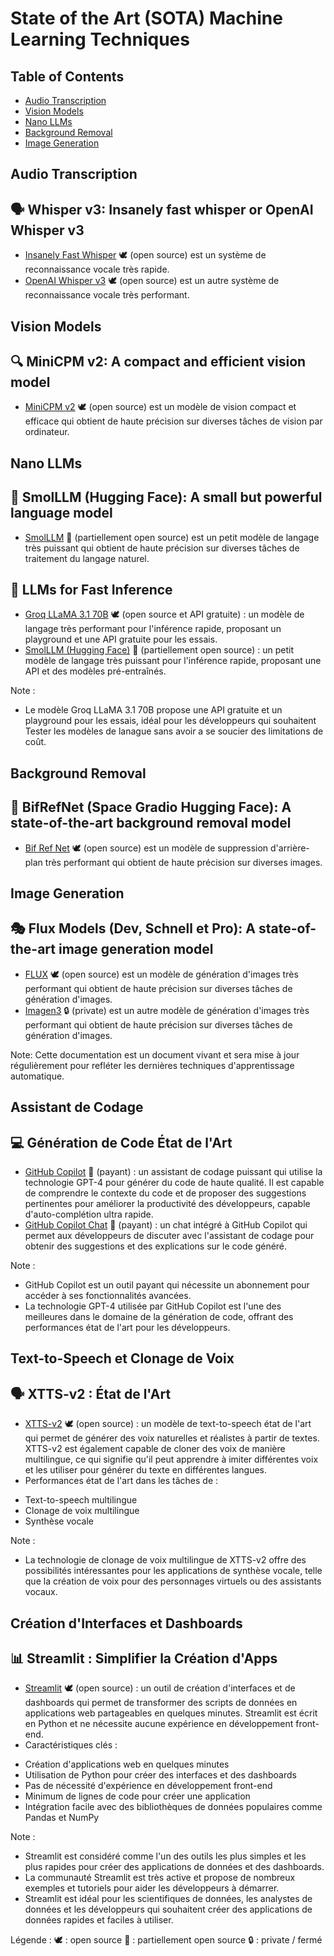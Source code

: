 **State of the Art (SOTA) Machine Learning Techniques**
===========================================================

**Table of Contents**
-----------------

* [Audio Transcription](#audio-transcription)
* [Vision Models](#vision-models)
* [Nano LLMs](#nano-llms)
* [Background Removal](#background-removal)
* [Image Generation](#image-generation)

**Audio Transcription**
--------------------

🗣️ **Whisper v3**: Insanely fast whisper or OpenAI Whisper v3
--------------------------------------------------------

* [Insanely Fast Whisper](https://github.com/Vaibhavs10/insanely-fast-whisper) 🕊️ (open source) est un système de reconnaissance vocale très rapide.
* [OpenAI Whisper v3](https://huggingface.co/openai/whisper-large-v3) 🕊️ (open source) est un autre système de reconnaissance vocale très performant.

**Vision Models**
----------------

🔍 **MiniCPM v2**: A compact and efficient vision model
---------------------------------------------------

* [MiniCPM v2](https://huggingface.co/openbmb/MiniCPM-V-2_6) 🕊️ (open source) est un modèle de vision compact et efficace qui obtient de haute précision sur diverses tâches de vision par ordinateur.

**Nano LLMs**
-------------

🤖 **SmolLLM (Hugging Face)**: A small but powerful language model
---------------------------------------------------------

* [SmolLLM](https://huggingface.co/smolllm) 🤝 (partiellement open source) est un petit modèle de langage très puissant qui obtient de haute précision sur diverses tâches de traitement du langage naturel.

🚀 **LLMs for Fast Inference**
-----------------------------

* [Groq LLaMA 3.1 70B](https://console.groq.com/playground?model=llama-3.1-70b-versatile) 🕊️ (open source et API gratuite) : un modèle de langage très performant pour l'inférence rapide, proposant un playground et une API gratuite pour les essais.
* [SmolLLM (Hugging Face)](https://huggingface.co/smolllm) 🤝 (partiellement open source) : un petit modèle de langage très puissant pour l'inférence rapide, proposant une API et des modèles pré-entraînés.

Note :
- Le modèle Groq LLaMA 3.1 70B propose une API gratuite et un playground pour les essais, idéal pour les développeurs qui souhaitent Tester les modèles de lanague sans avoir a se soucier des limitations de coût.

**Background Removal**
---------------------

🎨 **BifRefNet (Space Gradio Hugging Face)**: A state-of-the-art background removal model
-----------------------------------------------------------------------------------

* [Bif Ref Net](https://huggingface.co/spaces/ZhengPeng7/BiRefNet_demo) 🕊️ (open source) est un modèle de suppression d'arrière-plan très performant qui obtient de haute précision sur diverses images.

**Image Generation**
------------------

🎭 **Flux Models (Dev, Schnell et Pro)**: A state-of-the-art image generation model
--------------------------------------------------------------------------------

* [FLUX](https://huggingface.co/black-forest-labs/FLUX.1-dev) 🕊️ (open source) est un modèle de génération d'images très performant qui obtient de haute précision sur diverses tâches de génération d'images.
* [Imagen3](https://github.com/imagen3/imagen3) 🔒 (private) est un autre modèle de génération d'images très performant qui obtient de haute précision sur diverses tâches de génération d'images.

Note: Cette documentation est un document vivant et sera mise à jour régulièrement pour refléter les dernières techniques d'apprentissage automatique.

**Assistant de Codage**
----------------------

💻 **Génération de Code État de l'Art**
----------------------------------------

* [GitHub Copilot](https://github.com/features/copilot) 💸 (payant) : un assistant de codage puissant qui utilise la technologie GPT-4 pour générer du code de haute qualité. Il est capable de comprendre le contexte du code et de proposer des suggestions pertinentes pour améliorer la productivité des développeurs, capable d'auto-complétion ultra rapide.
* [GitHub Copilot Chat](https://github.com/features/copilot/chat) 💸 (payant) : un chat intégré à GitHub Copilot qui permet aux développeurs de discuter avec l'assistant de codage pour obtenir des suggestions et des explications sur le code généré.

Note :
- GitHub Copilot est un outil payant qui nécessite un abonnement pour accéder à ses fonctionnalités avancées.
- La technologie GPT-4 utilisée par GitHub Copilot est l'une des meilleures dans le domaine de la génération de code, offrant des performances état de l'art pour les développeurs.

**Text-to-Speech et Clonage de Voix**
------------------------------------

🗣️ **XTTS-v2 : État de l'Art**
-----------------------------

* [XTTS-v2](https://huggingface.co/coqui/XTTS-v2) 🕊️ (open source) : un modèle de text-to-speech état de l'art qui permet de générer des voix naturelles et réalistes à partir de textes. XTTS-v2 est également capable de cloner des voix de manière multilingue, ce qui signifie qu'il peut apprendre à imiter différentes voix et les utiliser pour générer du texte en différentes langues.
* Performances état de l'art dans les tâches de :
 + Text-to-speech multilingue
 + Clonage de voix multilingue
 + Synthèse vocale

Note :
- La technologie de clonage de voix multilingue de XTTS-v2 offre des possibilités intéressantes pour les applications de synthèse vocale, telle que la création de voix pour des personnages virtuels ou des assistants vocaux.

**Création d'Interfaces et Dashboards**
--------------------------------------

📊 **Streamlit : Simplifier la Création d'Apps**
---------------------------------------------

* [Streamlit](https://streamlit.io/) 🕊️ (open source) : un outil de création d'interfaces et de dashboards qui permet de transformer des scripts de données en applications web partageables en quelques minutes. Streamlit est écrit en Python et ne nécessite aucune expérience en développement front-end.
* Caractéristiques clés :
 + Création d'applications web en quelques minutes
 + Utilisation de Python pour créer des interfaces et des dashboards
 + Pas de nécessité d'expérience en développement front-end
 + Minimum de lignes de code pour créer une application
 + Intégration facile avec des bibliothèques de données populaires comme Pandas et NumPy

Note :
- Streamlit est considéré comme l'un des outils les plus simples et les plus rapides pour créer des applications de données et des dashboards.
- La communauté Streamlit est très active et propose de nombreux exemples et tutoriels pour aider les développeurs à démarrer.
- Streamlit est idéal pour les scientifiques de données, les analystes de données et les développeurs qui souhaitent créer des applications de données rapides et faciles à utiliser.
  
Légende :
🕊️ : open source
🤝 : partiellement open source
🔒 : private / fermé
